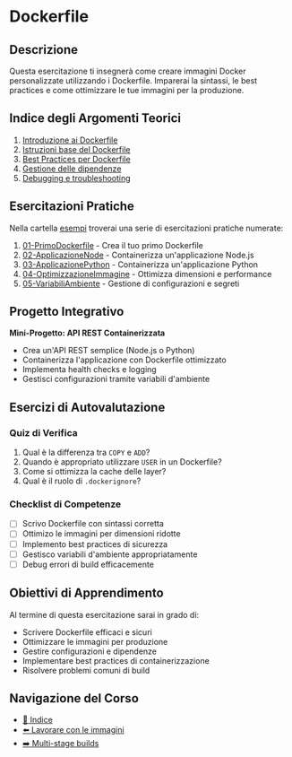 # Dockerfile

## Descrizione

Questa esercitazione ti insegnerà come creare immagini Docker personalizzate utilizzando i Dockerfile. Imparerai la sintassi, le best practices e come ottimizzare le tue immagini per la produzione.

## Indice degli Argomenti Teorici

1. [Introduzione ai Dockerfile](./teoria/01-IntroduzioneDockerfile.md)
2. [Istruzioni base del Dockerfile](./teoria/02-IstruzioniBase.md)
3. [Best Practices per Dockerfile](./teoria/03-BestPractices.md)
4. [Gestione delle dipendenze](./teoria/04-GestioneDipendenze.md)
5. [Debugging e troubleshooting](./teoria/05-DebuggingTroubleshooting.md)

## Esercitazioni Pratiche

Nella cartella [esempi](./esempi/) troverai una serie di esercitazioni pratiche numerate:

1. [01-PrimoDockerfile](./esempi/01-PrimoDockerfile/) - Crea il tuo primo Dockerfile
2. [02-ApplicazioneNode](./esempi/02-ApplicazioneNode/) - Containerizza un'applicazione Node.js
3. [03-ApplicazionePython](./esempi/03-ApplicazionePython/) - Containerizza un'applicazione Python
4. [04-OptimizzazioneImmagine](./esempi/04-OptimizzazioneImmagine/) - Ottimizza dimensioni e performance
5. [05-VariabiliAmbiente](./esempi/05-VariabiliAmbiente/) - Gestione di configurazioni e segreti

## Progetto Integrativo

**Mini-Progetto: API REST Containerizzata**
- Crea un'API REST semplice (Node.js o Python)
- Containerizza l'applicazione con Dockerfile ottimizzato
- Implementa health checks e logging
- Gestisci configurazioni tramite variabili d'ambiente

## Esercizi di Autovalutazione

### Quiz di Verifica
1. Qual è la differenza tra `COPY` e `ADD`?
2. Quando è appropriato utilizzare `USER` in un Dockerfile?
3. Come si ottimizza la cache delle layer?
4. Qual è il ruolo di `.dockerignore`?

### Checklist di Competenze
- [ ] Scrivo Dockerfile con sintassi corretta
- [ ] Ottimizo le immagini per dimensioni ridotte
- [ ] Implemento best practices di sicurezza
- [ ] Gestisco variabili d'ambiente appropriatamente
- [ ] Debug errori di build efficacemente

## Obiettivi di Apprendimento

Al termine di questa esercitazione sarai in grado di:
- Scrivere Dockerfile efficaci e sicuri
- Ottimizzare le immagini per produzione
- Gestire configurazioni e dipendenze
- Implementare best practices di containerizzazione
- Risolvere problemi comuni di build

## Navigazione del Corso
- [📑 Indice](../README.md)
- [⬅️ Lavorare con le immagini](../03-LavorareImmagini/README.md)
- [➡️ Multi-stage builds](../05-MultiStageBuild/README.md)
